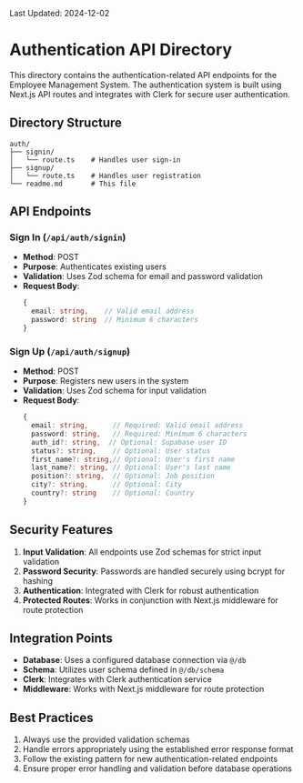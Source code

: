 Last Updated: 2024-12-02
# Authentication API Directory

This directory contains the authentication-related API endpoints for the Employee Management System. The authentication system is built using Next.js API routes and integrates with Clerk for secure user authentication.

## Directory Structure

```
auth/
├── signin/
│   └── route.ts    # Handles user sign-in
├── signup/
│   └── route.ts    # Handles user registration
└── readme.md       # This file
```

## API Endpoints

### Sign In (`/api/auth/signin`)
- **Method**: POST
- **Purpose**: Authenticates existing users
- **Validation**: Uses Zod schema for email and password validation
- **Request Body**:
  ```typescript
  {
    email: string,    // Valid email address
    password: string  // Minimum 6 characters
  }
  ```

### Sign Up (`/api/auth/signup`)
- **Method**: POST
- **Purpose**: Registers new users in the system
- **Validation**: Uses Zod schema for input validation
- **Request Body**:
  ```typescript
  {
    email: string,      // Required: Valid email address
    password: string,   // Required: Minimum 6 characters
    auth_id?: string,  // Optional: Supabase user ID
    status?: string,    // Optional: User status
    first_name?: string,// Optional: User's first name
    last_name?: string, // Optional: User's last name
    position?: string,  // Optional: Job position
    city?: string,      // Optional: City
    country?: string    // Optional: Country
  }
  ```

## Security Features

1. **Input Validation**: All endpoints use Zod schemas for strict input validation
2. **Password Security**: Passwords are handled securely using bcrypt for hashing
3. **Authentication**: Integrated with Clerk for robust authentication
4. **Protected Routes**: Works in conjunction with Next.js middleware for route protection

## Integration Points

- **Database**: Uses a configured database connection via `@/db`
- **Schema**: Utilizes user schema defined in `@/db/schema`
- **Clerk**: Integrates with Clerk authentication service
- **Middleware**: Works with Next.js middleware for route protection

## Best Practices

1. Always use the provided validation schemas
2. Handle errors appropriately using the established error response format
3. Follow the existing pattern for new authentication-related endpoints
4. Ensure proper error handling and validation before database operations